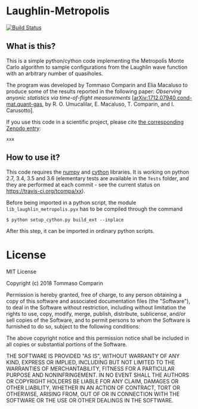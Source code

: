 # Laughlin-Metropolis
[![Build Status](https://travis-ci.org/tcompa/Laughlin-Metropolis.svg?branch=master)](https://travis-ci.org/tcompa/Laughlin-Metropolis)

## What is this?
This is a simple python/cython code implementing the Metropolis Monte Carlo
algorithm to sample configurations from the Laughlin wave function with an
arbitrary number of quasiholes.

The program was developed by Tommaso Comparin and Elia Macaluso to produce some
of the results reported in the following paper: *Observing anyonic statistics
via time-of-flight measurements*  [[arXiv:1712.07940
cond-mat.quant-gas](https://arxiv.org/abs/1712.07940), by R. O. Umucalilar, E.
Macaluso, T. Comparin, and I. Carusotto].

If you use this code in a scientific project, please cite [the corresponding
Zenodo entry]():
```
xxx
```

## How to use it?
This code requires the [numpy](http://www.numpy.org/) and
[cython](http://cython.org/) libraries.
It is working on python 2.7, 3.4, 3.5 and 3.6 (elementary tests
are available in the `Tests` folder, and they are performed at each commit -
see the current status on https://travis-ci.org/tcompa/xx).

Before being imported in a python script, the module
`lib_laughlin_metropolis.pyx` has to be compiled through the command

    $ python setup_cython.py build_ext --inplace

After this step, it can be imported in ordinary python scripts.

# License
MIT License

Copyright (c) 2018 Tommaso Comparin

Permission is hereby granted, free of charge, to any person obtaining a copy
of this software and associated documentation files (the "Software"), to deal
in the Software without restriction, including without limitation the rights
to use, copy, modify, merge, publish, distribute, sublicense, and/or sell
copies of the Software, and to permit persons to whom the Software is
furnished to do so, subject to the following conditions:

The above copyright notice and this permission notice shall be included in all
copies or substantial portions of the Software.

THE SOFTWARE IS PROVIDED "AS IS", WITHOUT WARRANTY OF ANY KIND, EXPRESS OR
IMPLIED, INCLUDING BUT NOT LIMITED TO THE WARRANTIES OF MERCHANTABILITY,
FITNESS FOR A PARTICULAR PURPOSE AND NONINFRINGEMENT. IN NO EVENT SHALL THE
AUTHORS OR COPYRIGHT HOLDERS BE LIABLE FOR ANY CLAIM, DAMAGES OR OTHER
LIABILITY, WHETHER IN AN ACTION OF CONTRACT, TORT OR OTHERWISE, ARISING FROM,
OUT OF OR IN CONNECTION WITH THE SOFTWARE OR THE USE OR OTHER DEALINGS IN THE
SOFTWARE.
